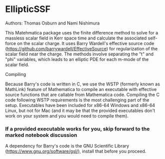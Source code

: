 # EllipticSSF

Authors: Thomas Osburn and Nami Nishimura 

This Matehmatica package uses the finite difference method to solve for a massless scalar field in Kerr space time and calculate the associated self-force on the scalar charge. It uses Barry Wardell's effective source code (https://github.com/barrywardell/EffectiveSource) for regularization of the scalar field near the charge. The methods involve separating the "t" and "phi" variables, which leads to an elliptic PDE for each m-mode of the scalar field.

Compiling

Because Barry's code is written in C, we use the WSTP (formerly known as MathLink) feature of Mathematica to compile an executable with effective source functions that are callable from Mathematica code. Compiling the C code following WSTP requirements is the most challenging part of the setup. Executables have been included for x86-64 Windows and x86-64 Linux, but not for Mac (and it may be that the provided executables don't work on your system and you would need to compile them).

### If a provided executable works for you, skip forward to the marked notebook discussion

A dependency for Barry's code is the GNU Scientific Library (https://www.gnu.org/software/gsl/), install that before you proceed.

